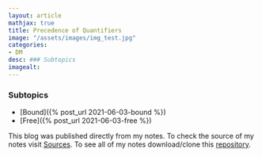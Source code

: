 ```yaml
---
layout: article
mathjax: true
title: Precedence of Quantifiers
image: "/assets/images/img_test.jpg"
categories:
- DM
desc: ### Subtopics 
imagealt: 
---
```


### Subtopics
- [Bound]({% post_url 2021-06-03-bound %})
- [Free]({% post_url 2021-06-03-free %})

This blog was published directly from my notes.
To check the source of my notes visit [Sources](sources.html).
To see all of my notes download/clone this [repository](https://github.com/bovem/CS).
